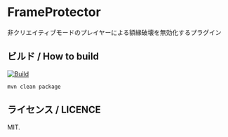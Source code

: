 # FrameProtector
非クリエイティブモードのプレイヤーによる額縁破壊を無効化するプラグイン

## ビルド / How to build
[![Build](https://github.com/iamtakagi/FrameProtector/actions/workflows/build.yml/badge.svg)](https://github.com/iamtakagi/FrameProtector/actions/workflows/build.yml)

`mvn clean package`

## ライセンス / LICENCE
MIT.
